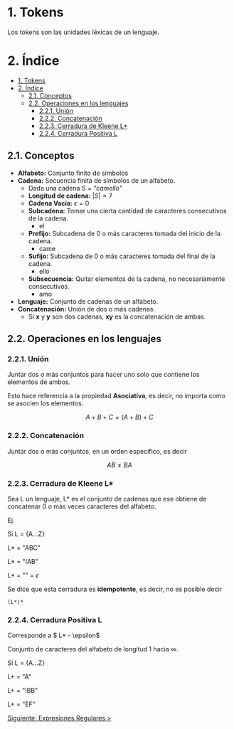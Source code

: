 # 1. Tokens
Los tokens son las unidades léxicas de un lenguaje.

# 2. Índice

- [1. Tokens](#1-tokens)
- [2. Índice](#2-índice)
  - [2.1. Conceptos](#21-conceptos)
  - [2.2. Operaciones en los lenguajes](#22-operaciones-en-los-lenguajes)
    - [2.2.1. Unión](#221-unión)
    - [2.2.2. Concatenación](#222-concatenación)
    - [2.2.3. Cerradura de Kleene L\*](#223-cerradura-de-kleene-l)
    - [2.2.4. Cerradura Positiva L](#224-cerradura-positiva-l)


## 2.1. Conceptos
- **Alfabeto:** Conjunto finito de símbolos
- **Cadena:** Secuencia finita de símbolos de un alfabeto.
    - Dada una cadena S = *"camello"*
    - **Longitud de cadena:** $|S| = 7$ 
    - **Cadena Vacía:** $\epsilon = 0$
    - **Subcadena:** Tomar una cierta cantidad de caracteres consecutivos de la cadena.
        - el
    - **Prefijo:** Subcadena de 0 o más caracteres tomada del inicio de la cadena.
        - came
    - **Sufijo:** Subcadena de 0 o más caracteres tomada del final de la cadena.
        - ello
    - **Subsecuencia:** Quitar elementos de la cadena, no necesariamente consecutivos.
        - amo
- **Lenguaje:** Conjunto de cadenas de un alfabeto.
- **Concatenación:** Unión de dos o más cadenas.
    - Si **x** y **y** son dos cadenas, **xy** es la concatenación de ambas.

## 2.2. Operaciones en los lenguajes

### 2.2.1. Unión
Juntar dos o más conjuntos para hacer uno solo que contiene los elementos de ambos.

Esto hace referencia a la propiedad **Asociativa**, es decir, no importa como se asocien los elementos.

$$
A + B + C = (A + B) + C
$$

### 2.2.2. Concatenación
Juntar dos o más conjuntos, en un orden específico, es decir

$$
AB \neq BA
$$

### 2.2.3. Cerradura de Kleene L*

Sea L un lenguaje, L* es el conjunto de cadenas que ese obtiene de concatenar 0 o más veces caracteres del alfabeto.

Ej.

Si L = {A...Z}

L* = "ABC"

L* = "IAB"

L* = "" = $\epsilon$


Se dice que esta cerradura es **idempotente**, es decir, no es posible decir

```
(L*)*
```

### 2.2.4. Cerradura Positiva L

Corresponde a $ L* - \epsilon$

Conjunto de caracteres del alfabeto de longitud 1 hacia $\infty$.

Si L = {A...Z}

L+ = "A"

L+ = "IBB"

L+ = "EF"

[Siguiente: Expresiones Regulares >](./ExpresionesRegulares.md)